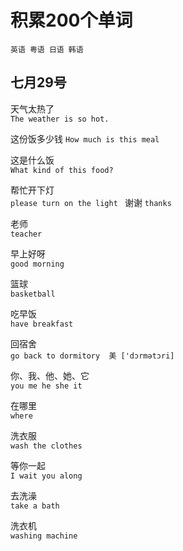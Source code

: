 # 积累200个单词
    英语 粤语 日语 韩语  
## 七月29号
天气太热了  
`The weather is so hot.`  

这份饭多少钱 
`How much is this meal`

这是什么饭  
`What kind of this food?`

帮忙开下灯  
`please turn on the light `
谢谢 
`thanks`

老师  
`teacher`

早上好呀  
`good morning`

篮球  
`basketball`

吃早饭  
`have breakfast`

回宿舍  
`go back to dormitory  美 ['dɔrmətɔri]`

你、我、他、她、它  
`you me he she it`

在哪里  
`where`

洗衣服  
`wash the clothes`

等你一起  
`I wait you along`

去洗澡  
`take a bath`

洗衣机  
`washing machine`